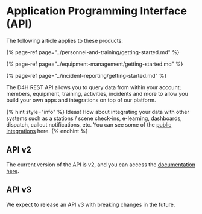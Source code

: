 # Application Programming Interface \(API\)

The following article applies to these products:

{% page-ref page="../personnel-and-training/getting-started.md" %}

{% page-ref page="../equipment-management/getting-started.md" %}

{% page-ref page="../incident-reporting/getting-started.md" %}

The D4H REST API allows you to query data from within your account; members, equipment, training, activities, incidents and more to allow you build your own apps and integrations on top of our platform.  


{% hint style="info" %}
Ideas! How about integrating your data with other systems such as a stations / scene check-ins, e-learning, dashboards, dispatch, callout notifications, etc. You can see some of the [public integrations](https://d4htechnologies.com/integrations) here. 
{% endhint %}

## API v2

The current version of the API is v2, and you can access the [documentation here](https://api.d4h.org/v2/documentation#section/Quick-Start).

## API v3

We expect to release an API v3 with breaking changes in the future.

